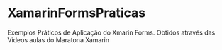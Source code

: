# XamarinFormsPraticas
Exemplos Práticos de Aplicação do Xmarin Forms. Obtidos através das Videos aulas do Maratona Xamarin
